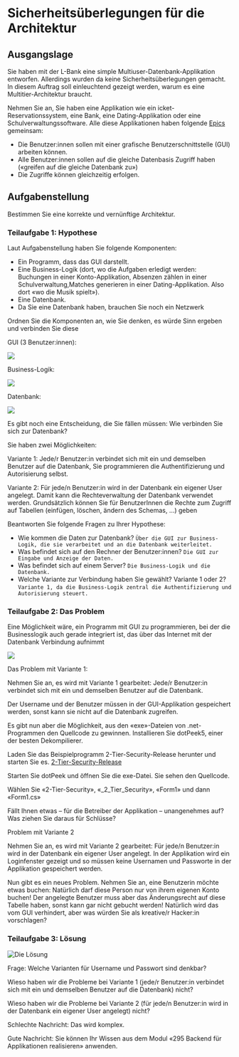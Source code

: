 # Sicherheitsüberlegungen für die Architektur

## Ausgangslage
Sie haben mit der L-Bank eine simple Multiuser-Datenbank-Applikation
entworfen. Allerdings wurden da keine Sicherheitsüberlegungen gemacht.
In diesem Auftrag soll einleuchtend gezeigt werden, warum es eine Multitier-Architektur braucht.

Nehmen Sie an, Sie haben eine Applikation wie ein icket-Reservationssystem,
eine Bank, eine Dating-Applikation oder eine Schulverwaltungssoftware. 
Alle diese Applikationen haben folgende [Epics]() gemeinsam:

- Die Benutzer:innen sollen mit einer grafische Benutzerschnittstelle (GUI) arbeiten können.
- Alle Benutzer:innen sollen auf die gleiche Datenbasis Zugriff haben
(«greifen auf die gleiche Datenbank zu»)
- Die Zugriffe können gleichzeitig erfolgen.

## Aufgabenstellung
Bestimmen Sie eine korrekte und vernünftige Architektur.

### Teilaufgabe 1: Hypothese

Laut Aufgabenstellung haben Sie folgende Komponenten:
- Ein Programm, dass das GUI darstellt.
- Eine Business-Logik (dort, wo die Aufgaben erledigt werden: Buchungen in einer Konto-Applikation, Absenzen zählen in einer Schulverwaltung,Matches generieren in einer Dating-Applikation. Also dort «wo die Musik
spielt»).
- Eine Datenbank.
- Da Sie eine Datenbank haben, brauchen Sie noch ein Netzwerk

Ordnen Sie die Komponenten an, wie Sie denken, es würde Sinn ergeben und
verbinden Sie diese

GUI (3 Benutzer:innen):

![](2024-11-22-10-57-26.png)

Business-Logik:

![](2024-11-22-10-57-39.png)

Datenbank:

![](2024-11-22-10-57-46.png)

Es gibt noch eine Entscheidung, die Sie fällen müssen: Wie verbinden Sie sich zur Datenbank?

Sie haben zwei Möglichkeiten:

Variante 1: Jede/r Benutzer:in verbindet sich mit ein und demselben Benutzer auf die Datenbank, Sie programmieren die Authentifizierung und Autorisierung selbst.

Variante 2: Für jede/n Benutzer:in wird in der Datenbank ein eigener User
angelegt. Damit kann die Rechteverwaltung der Datenbank verwendet werden.
Grundsätzlich können Sie für BenutzerInnen die Rechte zum Zugriff auf Tabellen (einfügen, löschen, ändern des Schemas, …) geben

Beantworten Sie folgende Fragen zu Ihrer Hypothese:
- Wie kommen die Daten zur Datenbank? ```Über die GUI zur Business-Logik, die sie verarbeitet und an die Datenbank weiterleitet.```
- Was befindet sich auf den Rechner der Benutzer:innen? ```Die GUI zur Eingabe und Anzeige der Daten.```
- Was befindet sich auf einem Server? ```Die Business-Logik und die Datenbank.```
- Welche Variante zur Verbindung haben Sie gewählt? Variante 1 oder 2? ```Variante 1, da die Business-Logik zentral die Authentifizierung und Autorisierung steuert.```

### Teilaufgabe 2: Das Problem

Eine Möglichkeit wäre, ein Programm mit GUI zu programmieren, bei der die
Businesslogik auch gerade integriert ist, das über das Internet mit der
Datenbank Verbindung aufnimmt

![](2024-11-22-10-59-07.png)

Das Problem mit Variante 1:

Nehmen Sie an, es wird mit Variante 1 gearbeitet: Jede/r Benutzer:in verbindet sich mit ein und demselben Benutzer auf die Datenbank.

Der Username und der Benutzer müssen in der GUI-Applikation gespeichert
werden, sonst kann sie nicht auf die Datenbank zugreifen.

Es gibt nun aber die Möglichkeit, aus den «exe»-Dateien von .net-Programmen
den Quellcode zu gewinnen. Installieren Sie dotPeek5, einer der besten
Dekompilierer.

Laden Sie das Beispielprogramm 2-Tier-Security-Release herunter
und starten Sie es. [2-Tier-Security-Release](./Beispielprogramm/2-Tier-Security-Release.zip)

Starten Sie dotPeek und öffnen Sie die exe-Datei. Sie sehen den Quellcode.

Wählen Sie «2-Tier-Security», «_2_Tier_Security», «Form1» und dann «Form1.cs»

Fällt Ihnen etwas – für die Betreiber der Applikation – unangenehmes auf?
Was ziehen Sie daraus für Schlüsse?

Problem mit Variante 2

Nehmen Sie an, es wird mit Variante 2 gearbeitet: Für jede/n Benutzer:in wird in der Datenbank ein eigener User angelegt. In der Applikation wird ein Loginfenster gezeigt und so müssen keine Usernamen und Passworte in der
Applikation gespeichert werden.

Nun gibt es ein neues Problem. Nehmen Sie an, eine Benutzerin möchte etwas buchen:
Natürlich darf diese Person nur von ihrem eigenen Konto buchen! Der angelegte Benutzer muss aber das Änderungsrecht auf diese Tabelle haben, sonst kann gar nicht gebucht werden! Natürlich wird das vom GUI verhindert, aber was würden Sie als kreative/r Hacker:in vorschlagen?


### Teilaufgabe 3: Lösung

![Die Lösung](image.png)

Frage: Welche Varianten für Username und Passwort sind denkbar?

Wieso haben wir die Probleme bei Variante 1 (jede/r Benutzer:in verbindet sich mit ein und demselben Benutzer auf die Datenbank) nicht?

Wieso haben wir die Probleme bei Variante 2 (für jede/n Benutzer:in wird in der Datenbank ein eigener User angelegt) nicht?

Schlechte Nachricht: Das wird komplex.

Gute Nachricht: Sie können Ihr Wissen aus dem Modul «295 Backend für Applikationen realisieren» anwenden.